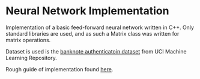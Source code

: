 # Neural Network Implementation

Implementation of a basic feed-forward neural network written in C++. Only standard libraries are used, and as such a Matrix class was written for matrix operations. 

Dataset is used is the  [banknote authenticatoin dataset](http://archive.ics.uci.edu/ml/datasets/banknote+authentication) from UCI Machine Learning Repository.

Rough guide of implementation found [here](http://code-spot.co.za/2009/10/08/15-steps-to-implemented-a-neural-net/).


